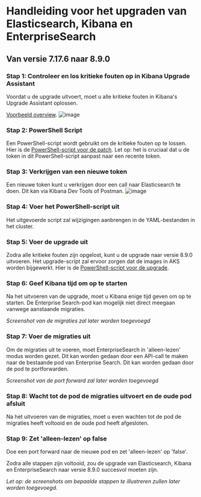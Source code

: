 # Handleiding voor het upgraden van Elasticsearch, Kibana en EnterpriseSearch 

## Van versie 7.17.6 naar 8.9.0

### Stap 1: Controleer en los kritieke fouten op in Kibana Upgrade Assistant

Voordat u de upgrade uitvoert, moet u alle kritieke fouten in Kibana's Upgrade Assistant oplossen. 

[Voorbeeld overview](https://kibana.dev.kiss-demo.nl/app/management/stack/upgrade_assistant/overview).
![image](https://raw.githubusercontent.com/Klantinteractie-Servicesysteem/.github/main/docs/scripts/elastic/images/criticals.png)
### Stap 2: PowerShell Script

Een PowerShell-script wordt gebruikt om de kritieke fouten op te lossen. Hier is de [PowerShell-script voor de patch](https://github.com/Klantinteractie-Servicesysteem/.github/blob/main/docs/scripts/elastic/patch-criticals.ps1). Let op: het is cruciaal dat u de token in dit PowerShell-script aanpast naar een recente token.

### Stap 3: Verkrijgen van een nieuwe token

Een nieuwe token kunt u verkrijgen door een call naar Elasticsearch te doen. Dit kan via Kibana Dev Tools of Postman. 
![image](https://raw.githubusercontent.com/Klantinteractie-Servicesysteem/.github/feature/elastic-upgrade/docs/images/token-postman.png)

### Stap 4: Voer het PowerShell-script uit

Het uitgevoerde script zal wijzigingen aanbrengen in de YAML-bestanden in het cluster.

### Stap 5: Voer de upgrade uit

Zodra alle kritieke fouten zijn opgelost, kunt u de upgrade naar versie 8.9.0 uitvoeren. Het upgrade-script zal ervoor zorgen dat de images in AKS worden bijgewerkt. Hier is de [PowerShell-script voor de upgrade](https://github.com/Klantinteractie-Servicesysteem/.github/blob/main/docs/scripts/elastic/upgrade-elastic.ps1).

### Stap 6: Geef Kibana tijd om op te starten

Na het uitvoeren van de upgrade, moet u Kibana enige tijd geven om op te starten. De Enterprise Search-pod kan mogelijk niet direct meegaan vanwege aanstaande migraties. 

*Screenshot van de migraties zal later worden toegevoegd*

### Stap 7: Voer de migraties uit

Om de migraties uit te voeren, moet EnterpriseSearch in 'alleen-lezen' modus worden gezet. Dit kan worden gedaan door een API-call te maken naar de bestaande pod van Enterprise Search. Dit kan worden gedaan door de pod te portforwarden. 

*Screenshot van de port forward zal later worden toegevoegd*

### Stap 8: Wacht tot de pod de migraties uitvoert en de oude pod afsluit

Na het uitvoeren van de migraties, moet u even wachten tot de pod de migraties heeft voltooid en de oude pod heeft afgesloten.

### Stap 9: Zet 'alleen-lezen' op false

Doe een port forward naar de nieuwe pod en zet 'alleen-lezen' op 'false'.

Zodra alle stappen zijn voltooid, zou de upgrade van Elasticsearch, Kibana en EnterpriseSearch naar versie 8.9.0 succesvol moeten zijn. 

*Let op: de screenshots om bepaalde stappen te illustreren zullen later worden toegevoegd.*

